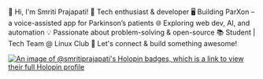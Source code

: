 👋 Hi, I'm Smriti Prajapati!
🚀 Tech enthusiast & developer
🖥️ Building ParXon – a voice-assisted app for Parkinson’s patients
🌐 Exploring web dev, AI, and automation
💡 Passionate about problem-solving & open-source
📚 Student | Tech Team @ Linux Club
💬 Let's connect & build something awesome!
<!--
**Smriti-Prajapati/Smriti-Prajapati** is a ✨ _special_ ✨ repository because its `README.md` (this file) appears on your GitHub profile.

Here are some ideas to get you started:

- 🔭 I’m currently working on ...
- 🌱 I’m currently learning ...
- 👯 I’m looking to collaborate on ...
- 🤔 I’m looking for help with ...
- 💬 Ask me about ...
- 📫 How to reach me: ...
- 😄 Pronouns: ...
- ⚡ Fun fact: ...
-->
[![An image of @smritiprajapati's Holopin badges, which is a link to view their full Holopin profile](https://holopin.me/smritiprajapati)](https://holopin.io/@smritiprajapati)
